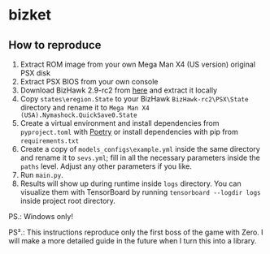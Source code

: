 # bizket

## How to reproduce

1. Extract ROM image from your own Mega Man X4 (US version) original PSX disk
2. Extract PSX BIOS from your own console
3. Download BizHawk 2.9-rc2 from [here](https://github.com/TASEmulators/BizHawk/releases/tag/2.9-rc2) and extract it locally
4. Copy `states\eregion.State` to your BizHawk `BizHawk-rc2\PSX\State` directory and rename it to `Mega Man X4 (USA).Nymashock.QuickSave0.State`
5. Create a virtual environment and install dependencies from `pyproject.toml` with [Poetry](https://python-poetry.org/) or install dependencies with pip from `requirements.txt`
6. Create a copy of `models_configs\example.yml` inside the same directory and rename it to `sevs.yml`; fill in all the necessary parameters inside the `paths` level. Adjust any other parameters if you like.
7. Run `main.py`.
8. Results will show up during runtime inside `logs` directory. You can visualize them with TensorBoard by running `tensorboard --logdir logs` inside project root directory.

PS.: Windows only!

PS².: This instructions reproduce only the first boss of the game with Zero. I will make a more detailed guide in the future when I turn this into a library.
